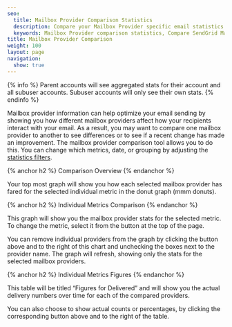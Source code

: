 ```yaml
---
seo:
  title: Mailbox Provider Comparison Statistics
  description: Compare your Mailbox Provider specific email statistics.
  keywords: Mailbox Provider comparison statistics, Compare SendGrid Mailbox Provider statistics
title: Mailbox Provider Comparison
weight: 100
layout: page
navigation:
  show: true
---
```



{% info %}
Parent accounts will see aggregated stats for their account and all subuser accounts. Subuser accounts will only see their own stats.
{% endinfo %}

Mailbox provider information can help optimize your email sending by showing you how different mailbox providers affect how your recipients interact with your email. As a result, you may want to compare one mailbox provider to another to see differences or to see if a recent change has made an improvement. The mailbox provider comparison tool allows you to do this. You can change which metrics, date, or grouping by adjusting the [statistics filters]({{root_url}}/User_Guide/Statistics/index.html#-Statistics-Filters).

{% anchor h2 %}
Comparison Overview
{% endanchor %}

Your top most graph will show you how each selected mailbox provider has fared for the selected individual metric in the donut graph (mmm donuts).

{% anchor h2 %}
Individual Metrics Comparison
{% endanchor %}

This graph will show you the mailbox provider stats for the selected metric. To change the metric, select it from the button at the top of the page.

You can remove individual providers from the graph by clicking the button above and to the right of this chart and unchecking the boxes next to the provider name. The graph will refresh, showing only the stats for the selected mailbox providers.

{% anchor h2 %}
Individual Metrics Figures
{% endanchor %}

This table will be titled “Figures for Delivered” and will show you the actual delivery numbers over time for each of the compared providers.

You can also choose to show actual counts or percentages, by clicking the corresponding button above and to the right of the table.
